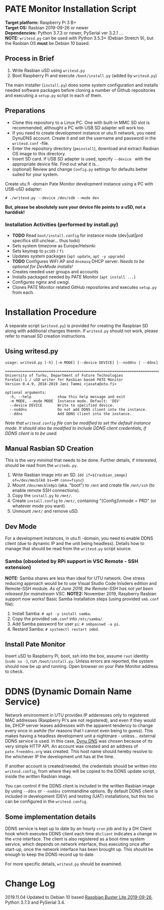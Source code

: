 # PATE Monitor Installation Script

**Target platform:** Raspberry Pi 3 B+<br>
**Target OS:** Rasbian 2019-09-26 or newer<br>
**Dependencies:** Python 3.7.3 or newer, PySerial ver 3.2.1 ...<br>
**NOTE:** `writesd.py` can be used with Python 3.5.3+ (Debian Stretch 9), but the Rasbian OS **must** be Debian 10 based.

## Process in Brief

  1. Write Rasbian uSD using `writesd.py`
  2. Boot Raspberry Pi and execute `/boot/install.py` (added by `writesd.py`)

The main installer (`install.py`) does some system configuration and installs needed software packages before cloning a number of Github repositories and executing a `setup.py` script in each of them.

## Preparations

 - Clone this repository to a Linux PC. One with built-in MMC SD slot is recommended, althought a PC with USB SD adapter will work too.
 - If you need to create development instance or utu.fi network, you need DynuDNS account. Create it and set the username and password in the `writesd.conf` -file.
 - Enter the repository directory (`pminstall`), download and extract Rasbian OS image to this directory.
 - Insert SD card. If USB SD adapter is used, specify `--device ` with the appropriate device file. Find out what it is...
 - (optional) Review and change `Config.py` settings for defaults better suited for your system.

Create utu.fi -domain Pate Monitor development instance using a PC with USB-uSD adapter:

    # ./writesd.py --device /dev/sdb --mode dev

**But, please be absolutely sure your device file points to a uSD, not a harddisk!**

### Installation Activities (performed by install.py)

 - **TODO** Read `boot/install.config` for instance mode (dev|uat|prd specifics still unclear... thus todo)
 - Sets system timezone as Europe/Helsinki
 - Sets keymap to `pc105` / `fi`
 - Updates system packages (`apt update`, `apt -y upgrade`)
 - **TODO** Configures WiFI AP and `dnsmasq` DHCP server. _Needs to be optional for DevMode installs!_
 - Creates needed user groups and accounts
 - Installs packaged needed by PATE Monitor (`apt install ...`)
 - Configures nginx and uwsgi.
 - Clones PATE Monitor related GitHub repositories and executes `setup.py` from each.

# Installation Procedure

A separate script (`writesd.py`) is provided for creating the Raspbian SD along with additional changes therein. If `writesd.py` should not work, please refer to manual SD creation instructions.

## Using writesd.py

    usage: writesd.py [-h] [-m MODE] [--device DEVICE] [--noddns | --ddns]
    
    =============================================================================
    University of Turku, Department of Future Technologies
    ForeSail-1 / uSD writer for Rasbian based PATE Monitor
    Version 0.4.9, 2018-2019 Jani Tammi <jasata@utu.fi>
    
    optional arguments:
      -h, --help            show this help message and exit
      -m MODE, --mode MODE  Instance mode. Default: 'DEV'
      --device DEVICE       Write to specified device.
      --noddns              Do not add DDNS client into the instance.
      --ddns                Add DDNS client into the instance.

*Note that `writesd.config` file can be modified to set the default instance mode. It should also be modified to include DDNS client credentials, if DDNS client is to be used.*

## Manual Rasbian SD Creation

This is the *very minimal* that needs to be done. Further details, if interested, should be read from the `writeds.py`.

 1. Write Rasbian image into an SD. (`dd if=${rasbian_image} of=/dev/mmcblk0 bs=4M conv=fsync`)
 2. Mount `/dev/mmcblk0p1` (aka. "boot") to `/mnt` and create file `/mnt/ssh` (to enable remote SSH connections).
 3. Copy the `install.py` to `/mnt/`.
 4. Create `install.config` to `/mnt/`, containing "[Config]\nmode = PRD" (or whatever mode you want).
 4. Unmount `/mnt/` and remove uSD.

## Dev Mode

For a development instances, in utu.fi -domain, you need to enable DDNS client (due to dynamic IP and the unit being headless). Details how to manage that should be read from the `writesd.py` script source.

### Samba (obsoleted by RPi support in VSC Remote - SSH extension)

**NOTE:** Samba shares are less than ideal for UTU network. One stress reducing approach would be to use Visual Studio Code Inisders edition and Remote-SSH module. _As of June 2019, the Remote-SSH has not yet been released for mainstream VSC._
**NOTE2:** November 2019, Raspberry Rasbian support now works!
Basic Samba installation steps (using provided `smb.conf` file):

  1. Install Samba: `# apt -y install samba`.
  2. Copy the provided `smb.conf` into `/etc/samba/`.
  3. Add Samba password for user `pi`: `# smbpasswd -a pi`.
  4. Restard Samba: `# systemctl restart smbd`.

## Install Pate Monitor

Insert uSD to Raspberry Pi, boot, ssh into the box, assume `root` identity (`sudo su -`), run `/boot/install.py`. Unless errors are reported, the system should now be up and running. Open browser on your Pate Monitor address to check.

# DDNS (Dynamic Domain Name Service)

Network environment in UTU provides IP adderesses only to registered MAC addresses (Raspberry Pi's are not registered), and even if they would be, DHCP server leases addresses with the apparent tendency to change every once in awhile (for reasons that I cannot even being to guess). This makes having a headless development unit a nightmare - unless... external DDNS service is used. In this case, [Dynu DNS](https://www.dynu.com/en-US/) was chosen because of its very simple HTTP API. An account was created and an address of `pate.freeddns.org` was created. This host name should hereby resolve to the whichever IP the development unit has at the time.

If another account is created/needed, the credentials should be written into `writesd.config`, from where they will be copied to the DDNS update script, inside the written Rasbian image.

You can control if the DDNS client is included in the written Rasbian image by using `--ddns` or `--noddns` commandline options. By default DDNS client is included in development (DEV) and testing (UAT) installations, but this too can be configured in the `writesd.config`.

## Some implementation details

DDNS service is kept up to date by an hourly `cron` job and by a DH Client hook which executes DDNS client each time `dhclient` indicates a change in the `eth0` interface. The client is also registered as a boot-time system service, which depends on network interface, thus executing once after start-up, once the network interface has been brought up. This _should_ be enough to keep the DDNS record up to date.

For more specific details, `writesd.py` should be examined.

# Change Log

2019.11.04 Updated to Debian 10 based [Raspbian Buster Lite 2019-09-26](https://www.raspberrypi.org/downloads/raspbian/), Python 3.7.3 and PySerial 3.4.
